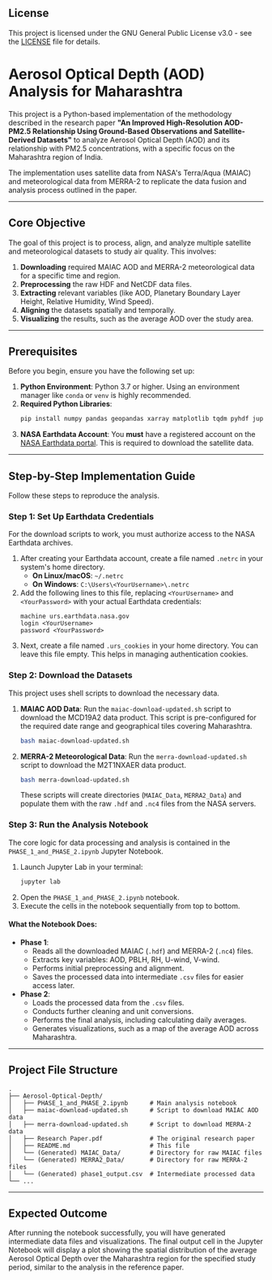 ## License
This project is licensed under the GNU General Public License v3.0 - see the [LICENSE](https://github.com/Floyd-Pinto/Aerosol-Optical-Depth/blob/main/LICENSE) file for details.


# Aerosol Optical Depth (AOD) Analysis for Maharashtra

This project is a Python-based implementation of the methodology described in the research paper **"An Improved High-Resolution AOD-PM2.5 Relationship Using Ground-Based Observations and Satellite-Derived Datasets"** to analyze Aerosol Optical Depth (AOD) and its relationship with PM2.5 concentrations, with a specific focus on the Maharashtra region of India.

The implementation uses satellite data from NASA's Terra/Aqua (MAIAC) and meteorological data from MERRA-2 to replicate the data fusion and analysis process outlined in the paper.

---

## Core Objective

The goal of this project is to process, align, and analyze multiple satellite and meteorological datasets to study air quality. This involves:
1.  **Downloading** required MAIAC AOD and MERRA-2 meteorological data for a specific time and region.
2.  **Preprocessing** the raw HDF and NetCDF data files.
3.  **Extracting** relevant variables (like AOD, Planetary Boundary Layer Height, Relative Humidity, Wind Speed).
4.  **Aligning** the datasets spatially and temporally.
5.  **Visualizing** the results, such as the average AOD over the study area.

---

## Prerequisites

Before you begin, ensure you have the following set up:

1.  **Python Environment**: Python 3.7 or higher. Using an environment manager like `conda` or `venv` is highly recommended.
2.  **Required Python Libraries**:
    ```bash
    pip install numpy pandas geopandas xarray matplotlib tqdm pyhdf jupyterlab
    ```
3.  **NASA Earthdata Account**: You **must** have a registered account on the [NASA Earthdata portal](https://urs.earthdata.nasa.gov/users/new). This is required to download the satellite data.

---

## Step-by-Step Implementation Guide

Follow these steps to reproduce the analysis.

### Step 1: Set Up Earthdata Credentials

For the download scripts to work, you must authorize access to the NASA Earthdata archives.

1.  After creating your Earthdata account, create a file named `.netrc` in your system's home directory.
    * **On Linux/macOS**: `~/.netrc`
    * **On Windows**: `C:\Users\<YourUsername>\.netrc`
2.  Add the following lines to this file, replacing `<YourUsername>` and `<YourPassword>` with your actual Earthdata credentials:
    ```
    machine urs.earthdata.nasa.gov
    login <YourUsername>
    password <YourPassword>
    ```
3.  Next, create a file named `.urs_cookies` in your home directory. You can leave this file empty. This helps in managing authentication cookies.

### Step 2: Download the Datasets

This project uses shell scripts to download the necessary data.

1.  **MAIAC AOD Data**: Run the `maiac-download-updated.sh` script to download the MCD19A2 data product. This script is pre-configured for the required date range and geographical tiles covering Maharashtra.
    ```bash
    bash maiac-download-updated.sh
    ```
2.  **MERRA-2 Meteorological Data**: Run the `merra-download-updated.sh` script to download the M2T1NXAER data product.
    ```bash
    bash merra-download-updated.sh
    ```
    These scripts will create directories (`MAIAC_Data`, `MERRA2_Data`) and populate them with the raw `.hdf` and `.nc4` files from the NASA servers.

### Step 3: Run the Analysis Notebook

The core logic for data processing and analysis is contained in the `PHASE_1_and_PHASE_2.ipynb` Jupyter Notebook.

1.  Launch Jupyter Lab in your terminal:
    ```bash
    jupyter lab
    ```
2.  Open the `PHASE_1_and_PHASE_2.ipynb` notebook.
3.  Execute the cells in the notebook sequentially from top to bottom.

#### What the Notebook Does:
* **Phase 1**:
    * Reads all the downloaded MAIAC (`.hdf`) and MERRA-2 (`.nc4`) files.
    * Extracts key variables: AOD, PBLH, RH, U-wind, V-wind.
    * Performs initial preprocessing and alignment.
    * Saves the processed data into intermediate `.csv` files for easier access later.
* **Phase 2**:
    * Loads the processed data from the `.csv` files.
    * Conducts further cleaning and unit conversions.
    * Performs the final analysis, including calculating daily averages.
    * Generates visualizations, such as a map of the average AOD across Maharashtra.

---

## Project File Structure

```
.
├── Aerosol-Optical-Depth/
│   ├── PHASE_1_and_PHASE_2.ipynb      # Main analysis notebook
│   ├── maiac-download-updated.sh      # Script to download MAIAC AOD data
│   ├── merra-download-updated.sh      # Script to download MERRA-2 data
│   ├── Research Paper.pdf             # The original research paper
│   ├── README.md                      # This file
│   └── (Generated) MAIAC_Data/        # Directory for raw MAIAC files
│   └── (Generated) MERRA2_Data/       # Directory for raw MERRA-2 files
│   └── (Generated) phase1_output.csv  # Intermediate processed data
└── ...
```

---

## Expected Outcome

After running the notebook successfully, you will have generated intermediate data files and visualizations. The final output cell in the Jupyter Notebook will display a plot showing the spatial distribution of the average Aerosol Optical Depth over the Maharashtra region for the specified study period, similar to the analysis in the reference paper.
